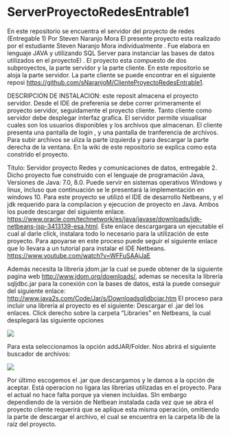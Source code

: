 # ServerProyectoRedesEntrable1
En este repositorio se encuentra el servidor  del proyecto de redes (Entregable 1) Por Steven Naranjo Mora
El presente proyecto esta realizado  por el estudiante Steven Naranjo Mora individualmente . Fue elabora en lenguaje JAVA y utilizando SQL Server  para instanciar las bases de datos utilizados en el proyectoEl . El proyecto esta compuesto de dos subproyectos,  la parte servidor y la parte cliente. En este repositorio se aloja la parte servidor. La parte cliente se puede encontrar en el siguiente reposi  https://github.com/sNaranjoM/ClienteProyectoRedesEntrable1.  

DESCRIPCION  DE INSTALACION:  este reposit   almacena el proyecto servidor.  Desde el IDE  de preferenia se debe correr primeramente el proyecto servidor, seguidamente el proyecto cliente. Tanto cliente como servidor debe desplegar interfaz grafica.  El servidor permite visualisar cuales son los  usuarios disponibles  y  los archivos que almacenan. El cliente presenta una pantalla de login ,  y  una pantalla  de tranferencia de archivos. Para subir archivos  se uliza la parte  izquierda y para descargar la parte derecha de la ventana. En la wiki de este repositorio se explica como esta constrido el proyecto.  

Título: Servidor proyecto Redes y comunicaciones de datos, entregable 2. Dicho proyecto fue construido con el lenguaje de programación Java, Versiones de Java: 7.0, 8.0. Puede servir en sistemas operativos Windows y linux, incluso que continuación se le presentará la implementación en windows 10.
Para este proyecto se utilizó el IDE de desarrollo Netbeans, y el jdk requerido para la compilacion y ejecucion de proyecto en Java. Ambos los puede descargar del siguiente enlace. 
https://www.oracle.com/technetwork/es/java/javase/downloads/jdk-netbeans-jsp-3413139-esa.html. Este enlace descargargara un ejecutable el cual al darle click, instalara todo lo necesario para la utilización de este proyecto.  Para apoyarse en este proceso puede seguir el siguiente enlace que lo llevara a un tutorial para instalar el IDE Netbeans. https://www.youtube.com/watch?v=WFFuSAAjJaE

Además necesita la librería jdom.jar la cual se puede obtener de la siguiente pagina web http://www.jdom.org/downloads/, ademas  se necesita la librería sqljdbc.jar para la conexión con la bases de datos, está la puede conseguir del siguiente enlace: http://www.java2s.com/Code/Jar/s/Downloadsqljdbcjar.htm El proceso para incluir una libreria al proyecto es el siguiente: 
Descargar el .jar del los enlaces. 
Click derecho sobre  la carpeta “Libraries” en Netbeans, la cual desplegará las siguiente opciones


![](https://github.com/sNaranjoM/ServerProyectoIIRedes/blob/master/Libraries.png)



Para esta seleccionamos la opción addJAR/Folder. Nos abrirá el siguiente buscador de archivos:


![](https://github.com/sNaranjoM/ServerProyectoIIRedes/blob/master/jar_search.PNG)	




Por último escogemos el .jar que descargamos y le damos a la opción de aceptar. Está operacion no ligara las librerias utilizadas en  el proyecto. Para el actual no hace falta porque ya vienen incluidas. SIn embargo dependiendo de la versión de Netbean instalada cada vez que se abra el proyecto cliente requerirá que se aplique esta misma operación, omitiendo la parte de descargar el archivo, el cual se encuentra en la carpeta lib de la raíz del proyecto. 
